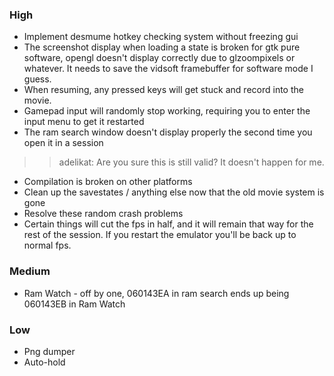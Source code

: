 ### High ###

  * Implement desmume hotkey checking system without freezing gui
  * The screenshot display when loading a state is broken for gtk pure software, opengl doesn't display correctly due to glzoompixels or whatever.  It needs to save the vidsoft framebuffer for software mode I guess.
  * When resuming, any pressed keys will get stuck and record into the movie.
  * Gamepad input will randomly stop working, requiring you to enter the input menu to get it restarted
  * The ram search window doesn't display properly the second time you open it in a session
> > adelikat: Are you sure this is still valid?  It doesn't happen for me.
  * Compilation is broken on other platforms
  * Clean up the savestates / anything else now that the old movie system is gone
  * Resolve these random crash problems
  * Certain things will cut the fps in half, and it will remain that way for the rest of the session.  If you restart the emulator you'll be back up to normal fps.

### Medium ###

  * Ram Watch - off by one, 060143EA in ram search ends up being 060143EB in Ram Watch
### Low ###

  * Png dumper
  * Auto-hold